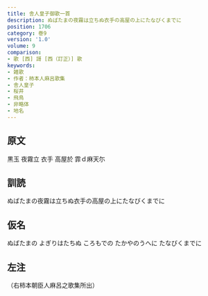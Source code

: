 ```yaml
---
title: 舎人皇子御歌一首
description: ぬばたまの夜霧は立ちぬ衣手の高屋の上にたなびくまでに
position: 1706
category: 巻9
version: '1.0'
volume: 9
comparison:
- 歌 [西] 謌 [西（訂正）] 歌
keywords:
- 雑歌
- 作者：柿本人麻呂歌集
- 舎人皇子
- 桜井
- 飛鳥
- 非略体
- 地名
---
```


## 原文

黒玉 夜霧立 衣手 高屋於 霏ｄ麻天尓

## 訓読

ぬばたまの夜霧は立ちぬ衣手の高屋の上にたなびくまでに

## 仮名

ぬばたまの よぎりはたちぬ ころもでの たかやのうへに たなびくまでに

## 左注

（右柿本朝臣人麻呂之歌集所出）
